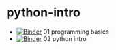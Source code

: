 # python-intro

* [![Binder](https://mybinder.org/badge_logo.svg)](https://mybinder.org/v2/gh/BelfastTechTraining/python/master?filepath=01-programming-basics%2FProgrammingBasics.ipynb) 01 programming basics 
* [![Binder](https://mybinder.org/badge_logo.svg)](https://mybinder.org/v2/gh/BelfastTechTraining/python/master?filepath=02-python-basics%2FPythonBasics.ipynb) 02 python intro 
